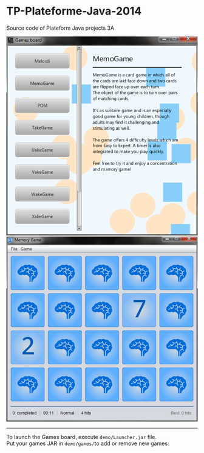# TP-Plateforme-Java-2014

Source code of Plateform Java projects 3A

![Games Launcher](Launcher.png)
![Memory Game](MemoGame.png)

***

To launch the Games board, execute `demo/Launcher.jar` file.  
Put your games JAR in `demo/games/`to add or remove new games.
